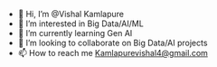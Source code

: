 - 👋 Hi, I’m @Vishal Kamlapure
- 👀 I’m interested in Big Data/AI/ML
- 🌱 I’m currently learning Gen AI
- 💞️ I’m looking to collaborate on Big Data/AI projects
- 📫 How to reach me Kamlapurevishal4@gmail.com

<!---
Khuara/Khuara is a ✨ special ✨ repository because its `README.md` (this file) appears on your GitHub profile.
You can click the Preview link to take a look at your changes.
--->
